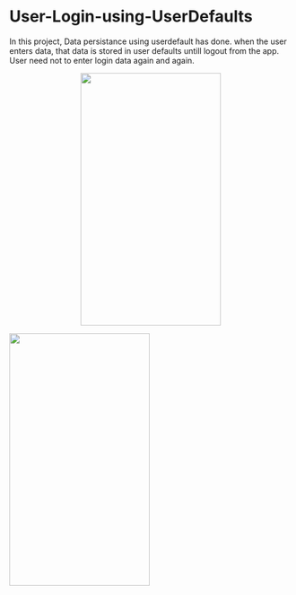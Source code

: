 # User-Login-using-UserDefaults

In this project, Data persistance using userdefault has done.
when the user enters data, that data is stored in user defaults untill logout from the app.
User need not to enter login data again and again.


<p align = "center">
 <img src="https://user-images.githubusercontent.com/88314161/129313546-4eb701fc-7ff3-4308-8228-1093f964a755.png" width="250" height="450" />


<p align = "trailing">
 <img src="https://user-images.githubusercontent.com/88314161/129313546-4eb701fc-7ff3-4308-8228-1093f964a755.png" width="250" height="450" />
